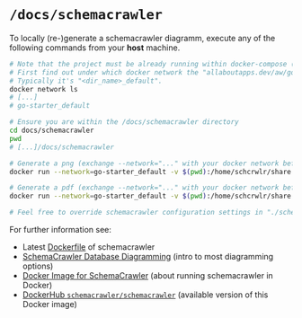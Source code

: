 # `/docs/schemacrawler`

To locally (re-)generate a schemacrawler diagramm, execute any of the following commands from your **host** machine.

```bash
# Note that the project must be already running within docker-compose (and the "spec" database should already be migrated via "make sql" or "make all").
# First find out under which docker network the "allaboutapps.dev/aw/go-starter" project is available (as started via ./docker-helper.sh --up).
# Typically it's "<dir_name>_default".
docker network ls
# [...]
# go-starter_default

# Ensure you are within the /docs/schemacrawler directory
cd docs/schemacrawler
pwd
# [...]/docs/schemacrawler

# Generate a png (exchange --network="..." with your docker network before executing this command)
docker run --network=go-starter_default -v $(pwd):/home/schcrwlr/share -v $(pwd)/schemacrawler.config.properties:/opt/schemacrawler/config/schemacrawler.config.properties --entrypoint=/opt/schemacrawler/bin/schemacrawler.sh schemacrawler/schemacrawler --server=postgresql --host=postgres --port=5432 --database=spec --schemas=public --user=dbuser --password=dbpass --info-level=standard --command=schema --portable-names --title "allaboutapps.dev/aw/go-starter" --output-format=png --output-file=/home/schcrwlr/share/schema.png

# Generate a pdf (exchange --network="..." with your docker network before executing this command)
docker run --network=go-starter_default -v $(pwd):/home/schcrwlr/share -v $(pwd)/schemacrawler.config.properties:/opt/schemacrawler/config/schemacrawler.config.properties --entrypoint=/opt/schemacrawler/bin/schemacrawler.sh schemacrawler/schemacrawler --server=postgresql --host=postgres --port=5432 --database=spec --schemas=public --user=dbuser --password=dbpass --info-level=standard --command=schema --portable-names --title "allaboutapps.dev/aw/go-starter" --output-format=pdf --output-file=/home/schcrwlr/share/schema.pdf

# Feel free to override schemacrawler configuration settings in "./schemacrawler.config.properties".
```

For further information see:
- Latest [Dockerfile](https://github.com/schemacrawler/SchemaCrawler/blob/master/schemacrawler-docker/Dockerfile) of schemacrawler
- [SchemaCrawler Database Diagramming](https://www.schemacrawler.com/diagramming.html) (intro to most diagramming options)
- [Docker Image for SchemaCrawler](https://www.schemacrawler.com/docker-image.html) (about running schemacrawler in Docker)
- [DockerHub `schemacrawler/schemacrawler`](https://hub.docker.com/r/schemacrawler/schemacrawler/) (available version of this Docker image)